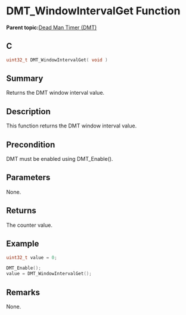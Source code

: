 # DMT\_WindowIntervalGet Function

**Parent topic:**[Dead Man Timer \(DMT\)](GUID-45E9C429-6449-4D83-986C-97A40E3FEB60.md)

## C

```c
uint32_t DMT_WindowIntervalGet( void )
```

## Summary

Returns the DMT window interval value.

## Description

This function returns the DMT window interval value.

## Precondition

DMT must be enabled using DMT\_Enable\(\).

## Parameters

None.

## Returns

The counter value.

## Example

```c
uint32_t value = 0;

DMT_Enable();
value = DMT_WindowIntervalGet();
```

## Remarks

None.

